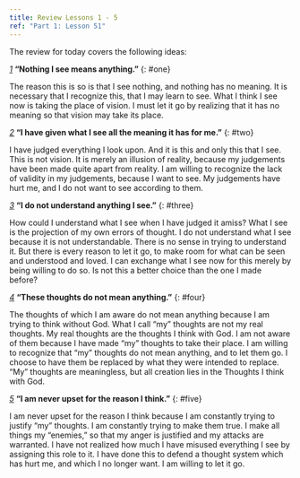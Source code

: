 ```yaml
---
title: Review Lessons 1 - 5
ref: "Part 1: Lesson 51"
---
```


The review for today covers the following ideas:

[*1*](/acim/workbook/l001/?r=1) **“Nothing I see means anything.”**
{: #one}

The reason this is so is that I see nothing, and nothing has no meaning.
It is necessary that I recognize this, that I may learn to see. What I
think I see now is taking the place of vision. I must let it go by
realizing that it has no meaning so that vision may take its place.

[*2*](/acim/workbook/l002/?r=1) **“I have given what I see all the meaning it has for me.”**
{: #two}

I have judged everything I look upon. And it is this and only this that
I see. This is not vision. It is merely an illusion of reality, because
my judgements have been made quite apart from reality. I am willing to
recognize the lack of validity in my judgements, because I want to see.
My judgements have hurt me, and I do not want to see according to them.

[*3*](/acim/workbook/l003/?r=1) **“I do not understand anything I see.”**
{: #three}

How could I understand what I see when I have judged it amiss? What I
see is the projection of my own errors of thought. I do not understand
what I see because it is not understandable. There is no sense in trying
to understand it. But there is every reason to let it go, to make room
for what can be seen and understood and loved. I can exchange what I see
now for this merely by being willing to do so. Is not this a better
choice than the one I made before?

[*4*](/acim/workbook/l004/?r=1) **“These thoughts do not mean anything.”**
{: #four}

The thoughts of which I am aware do not mean anything because I am
trying to think without God. What I call “my” thoughts are not my real
thoughts. My real thoughts are the thoughts I think with God. I am not
aware of them because I have made “my” thoughts to take their place. I
am willing to recognize that “my” thoughts do not mean anything, and to
let them go. I choose to have them be replaced by what they were
intended to replace. “My” thoughts are meaningless, but all creation
lies in the Thoughts I think with God.

[*5*](/acim/workbook/l005/?r=1) **“I am never upset for the reason I think.”**
{: #five}

I am never upset for the reason I think because I am constantly
trying to justify “my” thoughts. I am constantly trying to make them
true. I make all things my “enemies,” so that my anger is justified and
my attacks are warranted. I have not realized how much I have misused
everything I see by assigning this role to it. I have done this to
defend a thought system which has hurt me, and which I no longer want. I
am willing to let it go.

